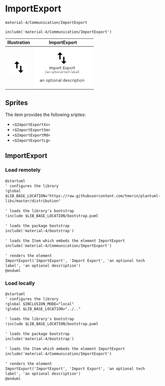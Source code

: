 # ImportExport


```text
material-4/Communication/ImportExport
```

```text
include('material-4/Communication/ImportExport')
```



| Illustration | ImportExport |
| :---: | :---: |
| ![illustration for Illustration](../../material-4/Communication/ImportExport.png) | ![illustration for ImportExport](../../material-4/Communication/ImportExport.Local.png) |



## Sprites
The item provides the following sriptes:

- `<$ImportExportXs>`
- `<$ImportExportSm>`
- `<$ImportExportMd>`
- `<$ImportExportLg>`





## ImportExport

### Load remotely
```plantuml
@startuml
' configures the library
!global $LIB_BASE_LOCATION="https://raw.githubusercontent.com/tmorin/plantuml-libs/master/distribution"

' loads the library's bootstrap
!include $LIB_BASE_LOCATION/bootstrap.puml

' loads the package bootstrap
include('material-4/bootstrap')

' loads the Item which embeds the element ImportExport
include('material-4/Communication/ImportExport')

' renders the element
ImportExport('ImportExport', 'Import Export', 'an optional tech label', 'an optional description')
@enduml
```

### Load locally
```plantuml
@startuml
' configures the library
!global $INCLUSION_MODE="local"
!global $LIB_BASE_LOCATION="../.."

' loads the library's bootstrap
!include $LIB_BASE_LOCATION/bootstrap.puml

' loads the package bootstrap
include('material-4/bootstrap')

' loads the Item which embeds the element ImportExport
include('material-4/Communication/ImportExport')

' renders the element
ImportExport('ImportExport', 'Import Export', 'an optional tech label', 'an optional description')
@enduml
```


